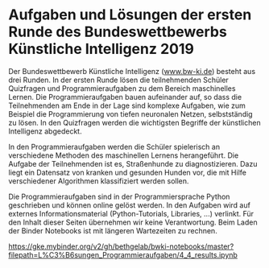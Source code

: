 # Aufgaben und Lösungen der ersten Runde des Bundeswettbewerbs Künstliche Intelligenz 2019

Der Bundeswettbewerb Künstliche Intelligenz (www.bw-ki.de) besteht aus drei Runden. In der ersten Runde lösen die teilnehmenden Schüler Quizfragen und Programmieraufgaben zu dem Bereich maschinelles Lernen. Die Programmieraufgaben bauen aufeinander auf, so dass die Teilnehmenden am Ende in der Lage sind komplexe Aufgaben, wie zum Beispiel die Programmierung von tiefen neuronalen Netzen, selbstständig zu lösen. In den Quizfragen werden die wichtigsten Begriffe der künstlichen Intelligenz abgedeckt.

In den Programmieraufgaben werden die Schüler spielerisch an verschiedene Methoden des maschinellen Lernens herangeführt. Die Aufgabe der Teilnehmenden ist es, Straßenhunde zu diagnostizieren. Dazu liegt ein Datensatz von kranken und gesunden Hunden vor, die mit Hilfe verschiedener Algorithmen klassifiziert werden sollen.

Die Programmieraufgaben sind in der Programmiersprache Python geschrieben und können online gelöst werden. In den Aufgaben wird auf externes Informationsmaterial (Python-Tutorials, Libraries, ...) verlinkt. Für den Inhalt dieser Seiten übernehmen wir keine Verantwortung. Beim Laden der Binder Notebooks ist mit längeren Wartezeiten zu rechnen.

https://gke.mybinder.org/v2/gh/bethgelab/bwki-notebooks/master?filepath=L%C3%B6sungen_Programmieraufgaben/4_4_results.ipynb
